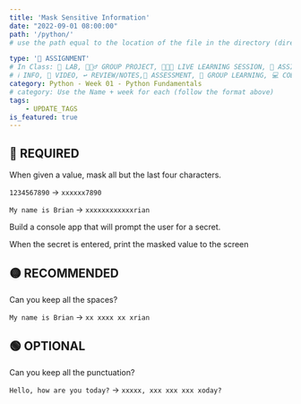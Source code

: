 ```yaml
---
title: 'Mask Sensitive Information'
date: "2022-09-01 08:00:00"
path: '/python/'
# use the path equal to the location of the file in the directory (directory structure)

type: '📝 ASSIGNMENT'
# In Class: 🥼 LAB, 👷🏼‍♂️ GROUP PROJECT, 👩🏽‍🏫 LIVE LEARNING SESSION, 📝 ASSIGNMENT
# ℹ️ INFO, 🎥 VIDEO, ↩️ REVIEW/NOTES,🧠 ASSESSMENT, 👥 GROUP LEARNING, 💻 CODE ALONG
category: Python - Week 01 - Python Fundamentals
# category: Use the Name + week for each (follow the format above)
tags:
    - UPDATE_TAGS
is_featured: true
---
```


## 🔴 REQUIRED

When given a value, mask all but the last four characters.

`1234567890` → `xxxxxx7890`

`My name is Brian` → `xxxxxxxxxxxxrian`

Build a console app that will prompt the user for a secret.

When the secret is entered, print the masked value to the screen

## 🟡 RECOMMENDED

Can you keep all the spaces?

`My name is Brian` → `xx xxxx xx xrian`

## 🟢 OPTIONAL

Can you keep all the punctuation?

`Hello, how are you today?` → `xxxxx, xxx xxx xxx xoday?`
